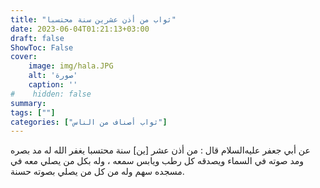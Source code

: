 ```yaml
---
title: "ثواب من أذن عشرين سنة محتسبا"
date: 2023-06-04T01:21:13+03:00
draft: false
ShowToc: False
cover:
    image: img/hala.JPG
    alt: 'صورة'
    caption: ''
#    hidden: false
summary: 
tags: [""]
categories: ["ثواب أصناف من الناس"]
---
```

عن أبي جعفر عليه‌السلام قال : من أذن
عشر [ين] سنة محتسبا يغفر الله له مد بصره ومد صوته في السماء
ويصدقه كل رطب ويابس سمعه ، وله بكل من يصلي معه في مسجده سهم
وله من كل من يصلي بصوته حسنة.


